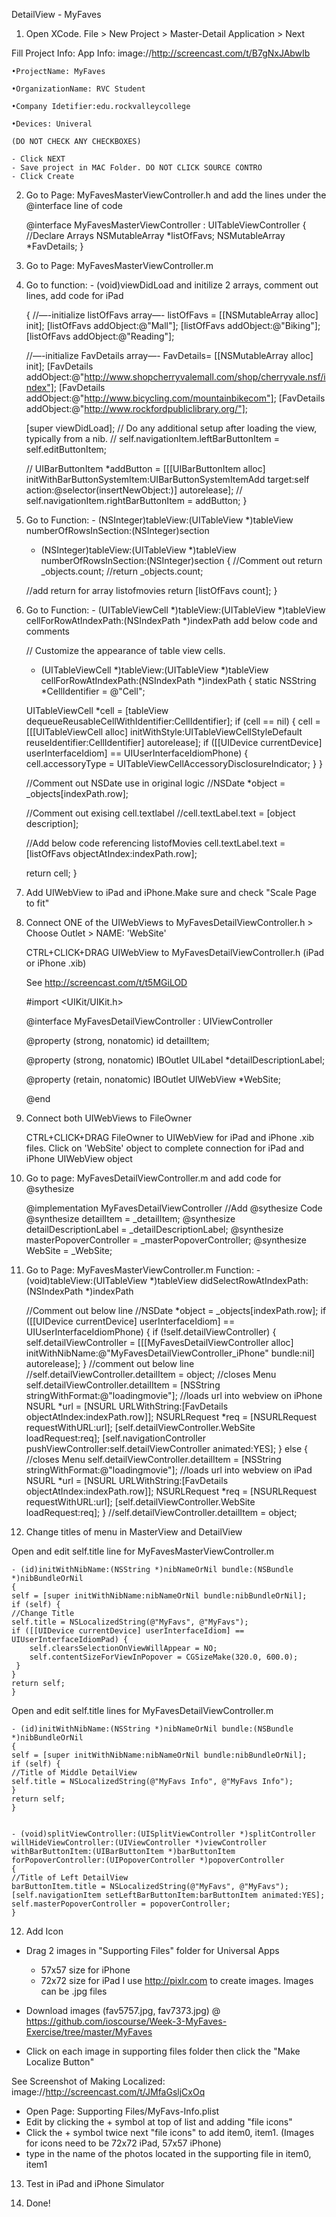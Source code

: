 DetailView - MyFaves

1) Open XCode. File > New Project > Master-Detail Application > Next 

Fill Project Info:  App Info: image://http://screencast.com/t/B7gNxJAbwIb
    
    •ProjectName: MyFaves
    
    •OrganizationName: RVC Student
    
    •Company Idetifier:edu.rockvalleycollege
    
    •Devices: Univeral
    
    (DO NOT CHECK ANY CHECKBOXES)
    
    - Click NEXT
    - Save project in MAC Folder. DO NOT CLICK SOURCE CONTRO
    - Click Create

2) Go to Page: MyFavesMasterViewController.h and add the lines under the @interface line of code

     @interface MyFavesMasterViewController : UITableViewController
    {
    //Declare Arrays
    NSMutableArray *listOfFavs;
    NSMutableArray *FavDetails;
    }


3) Go to Page: MyFavesMasterViewController.m


4) Go to function: - (void)viewDidLoad and initilize 2 arrays, comment out lines, add code for iPad

    {
    //—-initialize  listOfFavs array—-
    listOfFavs = [[NSMutableArray alloc] init];
    [listOfFavs addObject:@"Mall"];
    [listOfFavs addObject:@"Biking"];
    [listOfFavs addObject:@"Reading"];
    
    //—-initialize  FavDetails array—-
    FavDetails= [[NSMutableArray alloc] init];
    [FavDetails addObject:@"http://www.shopcherryvalemall.com/shop/cherryvale.nsf/index"];
    [FavDetails addObject:@"http://www.bicycling.com/mountainbikecom"];
    [FavDetails addObject:@"http://www.rockfordpubliclibrary.org/"];
    
    [super viewDidLoad];
    // Do any additional setup after loading the view, typically from a nib.
    // self.navigationItem.leftBarButtonItem = self.editButtonItem;

    // UIBarButtonItem *addButton = [[[UIBarButtonItem alloc] initWithBarButtonSystemItem:UIBarButtonSystemItemAdd target:self action:@selector(insertNewObject:)] autorelease];
    // self.navigationItem.rightBarButtonItem = addButton;
    } 

4) Go to Function: - (NSInteger)tableView:(UITableView *)tableView numberOfRowsInSection:(NSInteger)section

    - (NSInteger)tableView:(UITableView *)tableView numberOfRowsInSection:(NSInteger)section
    {
    //Comment out return _objects.count;
    //return _objects.count;

    //add return for array listofmovies
    return [listOfFavs count];
    }

5) Go to Function: - (UITableViewCell *)tableView:(UITableView *)tableView cellForRowAtIndexPath:(NSIndexPath *)indexPath add below code and comments

    // Customize the appearance of table view cells.
    - (UITableViewCell *)tableView:(UITableView *)tableView cellForRowAtIndexPath:(NSIndexPath *)indexPath
    {
    static NSString *CellIdentifier = @"Cell";

    UITableViewCell *cell = [tableView dequeueReusableCellWithIdentifier:CellIdentifier];
    if (cell == nil) {
        cell = [[[UITableViewCell alloc] initWithStyle:UITableViewCellStyleDefault reuseIdentifier:CellIdentifier] autorelease];
        if ([[UIDevice currentDevice] userInterfaceIdiom] == UIUserInterfaceIdiomPhone) {
            cell.accessoryType = UITableViewCellAccessoryDisclosureIndicator;
        }
    }

    //Comment out NSDate use in original logic
    //NSDate *object = _objects[indexPath.row];

    //Comment out exising cell.textlabel
    //cell.textLabel.text = [object description];

    //Add below code referencing listofMovies
    cell.textLabel.text = [listOfFavs objectAtIndex:indexPath.row];

    return cell;
    }


6) Add UIWebView to iPad and iPhone.Make sure and check "Scale Page to fit"

7) Connect ONE of the UIWebViews to MyFavesDetailViewController.h > Choose Outlet > NAME: 'WebSite'

   CTRL+CLICK+DRAG UIWebView to MyFavesDetailViewController.h (iPad or iPhone .xib)

   See http://screencast.com/t/t5MGiLOD

    #import <UIKit/UIKit.h>

    @interface MyFavesDetailViewController : UIViewController <UISplitViewControllerDelegate>

    @property (strong, nonatomic) id detailItem;

    @property (strong, nonatomic) IBOutlet UILabel *detailDescriptionLabel;

    @property (retain, nonatomic) IBOutlet UIWebView *WebSite;

    @end

8) Connect both UIWebViews to FileOwner

   CTRL+CLICK+DRAG FileOwner to UIWebView for iPad and iPhone .xib files.
   Click on 'WebSite' object to complete connection for iPad and iPhone UIWebView object

9) Go to page: MyFavesDetailViewController.m and add code for @sythesize

    @implementation MyFavesDetailViewController
    //Add @sythesize Code
    @synthesize detailItem = _detailItem;
    @synthesize detailDescriptionLabel = _detailDescriptionLabel;
    @synthesize masterPopoverController = _masterPopoverController;
    @synthesize WebSite = _WebSite;

10) Go to Page: MyFavesMasterViewController.m
Function: - (void)tableView:(UITableView *)tableView didSelectRowAtIndexPath:(NSIndexPath *)indexPath

    //Comment out below line
    //NSDate *object = _objects[indexPath.row];
    if ([[UIDevice currentDevice] userInterfaceIdiom] == UIUserInterfaceIdiomPhone) {
    if (!self.detailViewController) {
        self.detailViewController = [[[MyFavesDetailViewController alloc] initWithNibName:@"MyFavesDetailViewController_iPhone" bundle:nil] autorelease];
    }
    //comment out below line
    //self.detailViewController.detailItem = object;
    //closes Menu
    self.detailViewController.detailItem =
    [NSString stringWithFormat:@"loadingmovie"];
    //loads url into webview on iPhone
    NSURL *url = [NSURL URLWithString:[FavDetails objectAtIndex:indexPath.row]];
    NSURLRequest *req = [NSURLRequest requestWithURL:url];
    [self.detailViewController.WebSite loadRequest:req];
    [self.navigationController pushViewController:self.detailViewController animated:YES];
    }
    else
    {
    //closes Menu
    self.detailViewController.detailItem =
    [NSString stringWithFormat:@"loadingmovie"];
    //loads url into webview on iPad
    NSURL *url = [NSURL URLWithString:[FavDetails objectAtIndex:indexPath.row]];
    NSURLRequest *req = [NSURLRequest requestWithURL:url];
    [self.detailViewController.WebSite loadRequest:req];
    }
    //self.detailViewController.detailItem = object;

11) Change titles of menu in MasterView and DetailView

Open and edit self.title line for MyFavesMasterViewController.m

    - (id)initWithNibName:(NSString *)nibNameOrNil bundle:(NSBundle *)nibBundleOrNil
    {
    self = [super initWithNibName:nibNameOrNil bundle:nibBundleOrNil];
    if (self) {
    //Change Title
    self.title = NSLocalizedString(@"MyFavs", @"MyFavs");
    if ([[UIDevice currentDevice] userInterfaceIdiom] == UIUserInterfaceIdiomPad) {
        self.clearsSelectionOnViewWillAppear = NO;
        self.contentSizeForViewInPopover = CGSizeMake(320.0, 600.0);
     }
    }
    return self;
    }

Open and edit self.title lines for MyFavesDetailViewController.m

    - (id)initWithNibName:(NSString *)nibNameOrNil bundle:(NSBundle *)nibBundleOrNil
    {
    self = [super initWithNibName:nibNameOrNil bundle:nibBundleOrNil];
    if (self) {
    //Title of Middle DetailView
    self.title = NSLocalizedString(@"MyFavs Info", @"MyFavs Info");
    }
    return self;
    }


    - (void)splitViewController:(UISplitViewController *)splitController willHideViewController:(UIViewController *)viewController withBarButtonItem:(UIBarButtonItem *)barButtonItem forPopoverController:(UIPopoverController *)popoverController
    {
    //Title of Left DetailView
    barButtonItem.title = NSLocalizedString(@"MyFavs", @"MyFavs");
    [self.navigationItem setLeftBarButtonItem:barButtonItem animated:YES];
    self.masterPopoverController = popoverController;
    }

12) Add Icon

- Drag 2 images in "Supporting Files" folder for Universal Apps
  * 57x57 size for iPhone
  * 72x72 size for iPad
  I use http://pixlr.com to create images. Images can be .jpg files

- Download images (fav5757.jpg, fav7373.jpg) @ https://github.com/ioscourse/Week-3-MyFaves-Exercise/tree/master/MyFaves
- Click on each image in supporting files folder then click the "Make Localize Button"

See Screenshot of Making Localized: image://http://screencast.com/t/JMfaGsljCxOq

- Open Page: Supporting Files/MyFavs-Info.plist
- Edit by clicking the + symbol at top of list and adding "file icons" 
- Click the + symbol twice next "file icons" to add item0, item1.
  (Images for icons need to be 72x72 iPad, 57x57 iPhone)
- type in the name of the photos located in the supporting file in item0, item1

13) Test in iPad and iPhone Simulator

14) Done!

